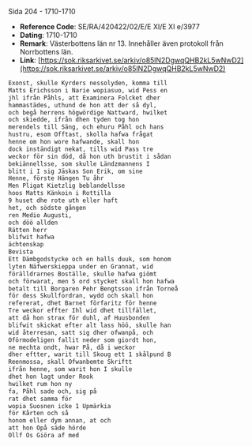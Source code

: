 Sida 204 - 1710-1710

- **Reference Code**: SE/RA/420422/02/E/E XI/E XI e/3977
- **Dating**: 1710-1710
- **Remark**: Västerbottens län nr 13. Innehåller även protokoll från Norrbottens län.
- **Link**: [https://sok.riksarkivet.se/arkiv/o85lN2DgwqQHB2kL5wNwD2](https://sok.riksarkivet.se/arkiv/o85lN2DgwqQHB2kL5wNwD2)

```txt linenums="1"
Exonst, skulle Kyrders nessolyden, komma till
Matts Erichsson i Narie wopiasuo, wid Pess en
jhl ifrån Påhls, att Examinera Folcket dher
hammastädes, uthund de hon att der så dyl,
och begå herrens högwördige Nattward, hwilket
och skiedde, ifrån dhen tyden tog hon
merendels till Säng, och ehuru Påhl och hans
hustru, esom Offtast, skolla hafwa frågat
henne om hon wore hafwande, skall hon
dock inständigt nekat, tills wid Pass tre
weckor för sin död, då hon uth brustit i sådan
bekiännellsse, som skulle Ländzmannens I
blitt i I sig Jäskas Son Erik, om sine
Henne, förste Hängen Tu åhr
Men Pligat Kietzlig beblandellsse
hoos Matts Känkoin i Rottilla
9 huset dhe rote uth eller haft
het, och södste gången
ren Medio Augusti,
och döö allden
Rätten herr
blifwit hafwa
ächtenskap
Bevista
Ett Dämbgodstycke och en halls duuk, som honom
lyten Näfwerskieppa under en Grannat, wid
förälldrarnes Boställe, skulle hafwa giömt
och förwarat, men 5 ord stycket skall hon hafwa
betalt till Borgaren Pehr Bengtsson ifrån Torneå
för dess Skullfordran, wydd och skall hon
refererat, dhet Barnet förfaritz för henne
Tre weckor effter Ihl wid dhet tillfället,
att då hon strax för duhl, af Huusbonden
blifwit skickat efter alt lass höö, skulle han
wid återresan, satt sig dher ofwanpå, och
Oförmodeligen fallit neder som giordt hon,
ne mechta ondt, hwar På, då i weckor
dher eftter, warit till Skoug ett 1 skålpund B
Reenmossa, skall Ofwanbemte Skriftt
ifrån henne, som warit hon I skulle
dhet hon lagt under Rook
hwilket rum hon ny
fa, Påhl sade och, sig på
rat dhet samma för
wopia Suosnen icke 1 Upmärkia
för Kårten och så
honom eller dym annan, at och
att hon Opå säde hörde
Ollf Os Giöra af med
```
